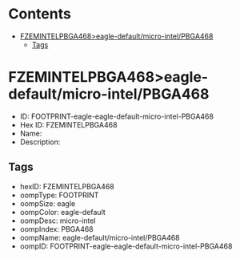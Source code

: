 



Contents
========

* [FZEMINTELPBGA468>eagle-default/micro-intel/PBGA468](#fzemintelpbga468eagle-defaultmicro-intelpbga468)
	* [Tags](#tags)

# FZEMINTELPBGA468>eagle-default/micro-intel/PBGA468

- ID: FOOTPRINT-eagle-eagle-default-micro-intel-PBGA468
- Hex ID: FZEMINTELPBGA468
- Name: 
- Description: 

## Tags

- hexID: FZEMINTELPBGA468
- oompType: FOOTPRINT
- oompSize: eagle
- oompColor: eagle-default
- oompDesc: micro-intel
- oompIndex: PBGA468
- oompName: eagle-default/micro-intel/PBGA468
- oompID: FOOTPRINT-eagle-eagle-default-micro-intel-PBGA468
